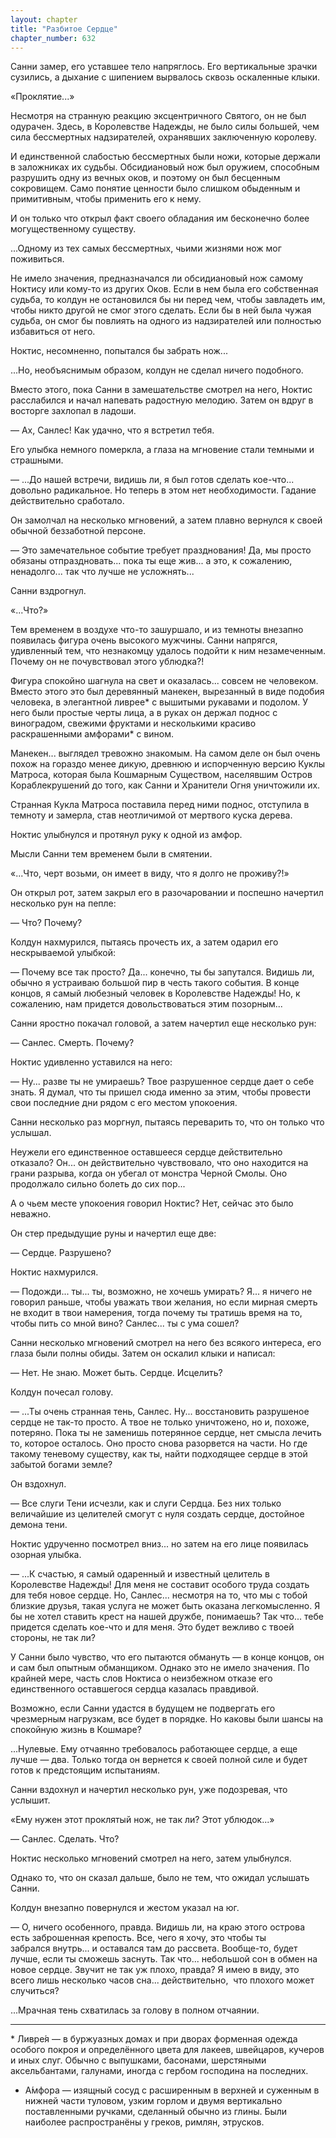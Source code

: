 ```yaml
---
layout: chapter
title: "Разбитое Сердце"
chapter_number: 632
---
```


Санни замер, его уставшее тело напряглось. Его вертикальные зрачки сузились, а дыхание с шипением вырвалось сквозь оскаленные клыки.

«Проклятие...»

Несмотря на странную реакцию эксцентричного Святого, он не был одурачен. Здесь, в Королевстве Надежды, не было силы большей, чем сила бессмертных надзирателей, охранявших заключенную королеву.

И единственной слабостью бессмертных были ножи, которые держали в заложниках их судьбы. Обсидиановый нож был оружием, способным разрушить одну из вечных оков, и поэтому он был бесценным сокровищем. Само понятие ценности было слишком обыденным и примитивным, чтобы применить его к нему.

И он только что открыл факт своего обладания им бесконечно более могущественному существу.

...Одному из тех самых бессмертных, чьими жизнями нож мог поживиться.

Не имело значения, предназначался ли обсидиановый нож самому Ноктису или кому-то из других Оков. Если в нем была его собственная судьба, то колдун не остановился бы ни перед чем, чтобы завладеть им, чтобы никто другой не смог этого сделать. Если бы в ней была чужая судьба, он смог бы повлиять на одного из надзирателей или полностью избавиться от него.

Ноктис, несомненно, попытался бы забрать нож...

...Но, необъяснимым образом, колдун не сделал ничего подобного.

Вместо этого, пока Санни в замешательстве смотрел на него, Ноктис расслабился и начал напевать радостную мелодию. Затем он вдруг в восторге захлопал в ладоши.

— Ах, Санлес! Как удачно, что я встретил тебя.

Его улыбка немного померкла, а глаза на мгновение стали темными и страшными.

— ...До нашей встречи, видишь ли, я был готов сделать кое-что... довольно радикальное. Но теперь в этом нет необходимости. Гадание действительно сработало.

Он замолчал на несколько мгновений, а затем плавно вернулся к своей обычной беззаботной персоне.

— Это замечательное событие требует празднования! Да, мы просто обязаны отпраздновать... пока ты еще жив... а это, к сожалению, ненадолго... так что лучше не усложнять...

Санни вздрогнул.

«...Что?»

Тем временем в воздухе что-то зашуршало, и из темноты внезапно появилась фигура очень высокого мужчины. Санни напрягся, удивленный тем, что незнакомцу удалось подойти к ним незамеченным. Почему он не почувствовал этого ублюдка?!

Фигура спокойно шагнула на свет и оказалась... совсем не человеком. Вместо этого это был деревянный манекен, вырезанный в виде подобия человека, в элегантной ливрее* с вышитыми рукавами и подолом. У него были простые черты лица, а в руках он держал поднос с виноградом, свежими фруктами и несколькими красиво раскрашенными амфорами* с вином.

Манекен... выглядел тревожно знакомым. На самом деле он был очень похож на гораздо менее дикую, древнюю и испорченную версию Куклы Матроса, которая была Кошмарным Существом, населявшим Остров Кораблекрушений до того, как Санни и Хранители Огня уничтожили их.

Странная Кукла Матроса поставила перед ними поднос, отступила в темноту и замерла, став неотличимой от мертвого куска дерева.

Ноктис улыбнулся и протянул руку к одной из амфор.

Мысли Санни тем временем были в смятении.

«...Что, черт возьми, он имеет в виду, что я долго не проживу?!»

Он открыл рот, затем закрыл его в разочаровании и поспешно начертил несколько рун на пепле:

— Что? Почему?

Колдун нахмурился, пытаясь прочесть их, а затем одарил его нескрываемой улыбкой:

— Почему все так просто? Да... конечно, ты бы запутался. Видишь ли, обычно я устраиваю большой пир в честь такого события. В конце концов, я самый любезный человек в Королевстве Надежды! Но, к сожалению, нам придется довольствоваться этим позорным...

Санни яростно покачал головой, а затем начертил еще несколько рун:

— Санлес. Смерть. Почему?

Ноктис удивленно уставился на него:

— Ну... разве ты не умираешь? Твое разрушенное сердце дает о себе знать. Я думал, что ты пришел сюда именно за этим, чтобы провести свои последние дни рядом с его местом упокоения.

Санни несколько раз моргнул, пытаясь переварить то, что он только что услышал.

Неужели его единственное оставшееся сердце действительно отказало? Он... он действительно чувствовало, что оно находится на грани разрыва, когда он убегал от монстра Черной Смолы. Оно продолжало сильно болеть до сих пор...

А о чьем месте упокоения говорил Ноктис? Нет, сейчас это было неважно.

Он стер предыдущие руны и начертил еще две:

— Сердце. Разрушено?

Ноктис нахмурился.

— Подожди... ты... ты, возможно, не хочешь умирать? Я... я ничего не говорил раньше, чтобы уважать твои желания, но если мирная смерть не входит в твои намерения, тогда почему ты тратишь время на то, чтобы пить со мной вино? Санлес... ты с ума сошел?

Санни несколько мгновений смотрел на него без всякого интереса, его глаза были полны обиды. Затем он оскалил клыки и написал:

— Нет. Не знаю. Может быть. Сердце. Исцелить?

Колдун почесал голову.

— ...Ты очень странная тень, Санлес. Ну... восстановить разрушеное сердце не так-то просто. А твое не только уничтожено, но и, похоже, потеряно. Пока ты не заменишь потерянное сердце, нет смысла лечить то, которое осталось. Оно просто снова разорвется на части. Но где такому теневому существу, как ты, найти подходящее сердце в этой забытой богами земле?

Он вздохнул.

— Все слуги Тени исчезли, как и слуги Сердца. Без них только величайшие из целителей смогут с нуля создать сердце, достойное демона тени.

Ноктис удрученно посмотрел вниз... но затем на его лице появилась озорная улыбка.

— ...К счастью, я самый одаренный и известный целитель в Королевстве Надежды! Для меня не составит особого труда создать для тебя новое сердце. Но, Санлес... несмотря на то, что мы с тобой близкие друзья, такая услуга не может быть оказана легкомысленно. Я бы не хотел ставить крест на нашей дружбе, понимаешь? Так что... тебе придется сделать кое-что и для меня. Это будет вежливо с твоей стороны, не так ли?

У Санни было чувство, что его пытаются обмануть — в конце концов, он и сам был опытным обманщиком. Однако это не имело значения. По крайней мере, часть слов Ноктиса о неизбежном отказе его единственного оставшегося сердца казалась правдивой.

Возможно, если Санни удастся в будущем не подвергать его чрезмерным нагрузкам, все будет в порядке. Но каковы были шансы на спокойную жизнь в Кошмаре?

...Нулевые. Ему отчаянно требовалось работающее сердце, а еще лучше — два. Только тогда он вернется к своей полной силе и будет готов к предстоящим испытаниям.

Санни вздохнул и начертил несколько рун, уже подозревая, что услышит.

«Ему нужен этот проклятый нож, не так ли? Этот ублюдок...»

— Санлес. Сделать. Что?

Ноктис несколько мгновений смотрел на него, затем улыбнулся.

Однако то, что он сказал дальше, было не тем, что ожидал услышать Санни.

Колдун внезапно повернулся и жестом указал на юг.

— О, ничего особенного, правда. Видишь ли, на краю этого острова есть заброшенная крепость. Все, чего я хочу, это чтобы ты забрался внутрь... и оставался там до рассвета. Вообще-то, будет лучше, если ты сможешь заснуть. Так что... небольшой сон в обмен на новое сердце. Звучит не так уж плохо, правда? Я имею в виду, это всего лишь несколько часов сна... действительно,  что плохого может случиться?

...Мрачная тень схватилась за голову в полном отчаянии.

______________

* Ливре́я — в буржуазных домах и при дворах форменная одежда особого покроя и определённого цвета для лакеев, швейцаров, кучеров и иных слуг. Обычно с выпушками, басонами, шерстяными аксельбантами, галунами, иногда с гербом господина на последних.

* А́мфора — изящный сосуд с расширенным в верхней и суженным в нижней части туловом, узким горлом и двумя вертикально поставленными ручками, сделанный обычно из глины. Были наиболее распространёны у греков, римлян, этрусков.